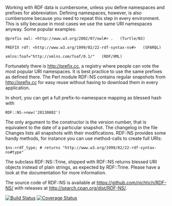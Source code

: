 Working with RDF data is cumbersome, unless you define namespaces and prefixes
for abbreviation. Defining namespaces, however, is also cumbersome because you
need to repeat this step in every environment. This is silly because in most
cases we use the same URI namespaces anyway. Some popular examples:

    @prefix owl: <http://www.w3.org/2002/07/owl#> .   (Turtle/N3)

    PREFIX rdf: <http://www.w3.org/1999/02/22-rdf-syntax-ns#>   (SPARQL)

    xmlns:foaf="http://xmlns.com/foaf/0.1/"   (RDF/XML)

Fortunately there is http://prefix.cc, a registry where people can vote the most
popular URI namespaces. It is best practice to use the same prefixes as defined
there. The Perl module RDF::NS contains regular snapshots from http://prefix.cc
for easy reuse without having to download them in every application.

In short, you can get a full prefix-to-namespace mapping as blessed hash with

    RDF::NS->new('20130802')

The only argument to the constructor is the version number, that is equivalent
to the date of a particular snapshot. The changelog in the file Changes lists
all snapshots with their modifications. RDF::NS provides some handy methods,
for instance you can use method-calls to create full URIs:

    $ns->rdf_type; # returns "http://www.w3.org/1999/02/22-rdf-syntax-ns#type"

The subclass RDF::NS::Trine, shipped with RDF::NS returns blessed URI objects
instead of plain strings, as expected by RDF::Trine. Please have a look at the
documentation for more information.

The source code of RDF::NS is available at https://github.com/nichtich/RDF-NS/
with releases at http://search.cpan.org/dist/RDF-NS/.

[![Build Status](https://travis-ci.org/nichtich/RDF-NS.png)](https://travis-ci.org/nichtich/RDF-NS)
[![Coverage Status](https://coveralls.io/repos/nichtich/RDF-NS/badge.png?branch=master)](https://coveralls.io/r/nichtich/RDF-NS?branch=master)
